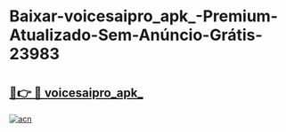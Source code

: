 # Baixar-voicesaipro_apk_-Premium-Atualizado-Sem-Anúncio-Grátis-23983

# <h2><a href="https://pc9sdp.esa.edu.pl?src=voicesaipro_apk_&ref=23983">🔗👉 🔴 voicesaipro_apk_</a></h2>

[![acn](https://github.com/user-attachments/assets/0f9c940e-d8b0-45ae-aac7-cd30a18b3e1c)](https://pc9sdp.esa.edu.pl?src=voicesaipro_apk_&ref=23983)

